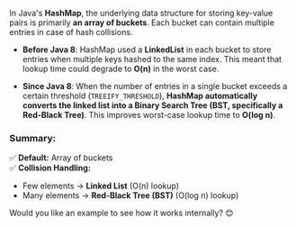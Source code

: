 

In Java's **HashMap**, the underlying data structure for storing key-value pairs is primarily **an array of buckets**. Each bucket can contain multiple entries in case of hash collisions.

- **Before Java 8**: HashMap used a **LinkedList** in each bucket to store entries when multiple keys hashed to the same index. This meant that lookup time could degrade to **O(n)** in the worst case.

- **Since Java 8**: When the number of entries in a single bucket exceeds a certain threshold (`TREEIFY_THRESHOLD`), **HashMap automatically converts the linked list into a Binary Search Tree (BST, specifically a Red-Black Tree)**. This improves worst-case lookup time to **O(log n)**.

### Summary:
✅ **Default:** Array of buckets  
✅ **Collision Handling:**
- Few elements → **Linked List** (O(n) lookup)
- Many elements → **Red-Black Tree (BST)** (O(log n) lookup)

Would you like an example to see how it works internally? 😊
